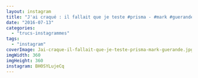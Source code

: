 ```yaml
---
layout: instagram
title: "J'ai craqué : il fallait que je teste #prisma - #mark #guerande"
date: "2016-07-13"
categories: 
  - "trucs-instagrammes"
tags: 
  - "instagram"
coverImage: Jai-craque-il-fallait-que-je-teste-prisma-mark-guerande.jpg
imgWidth: 360
imgHeight: 360
instagram: BH0SYLujeCq
---
```

